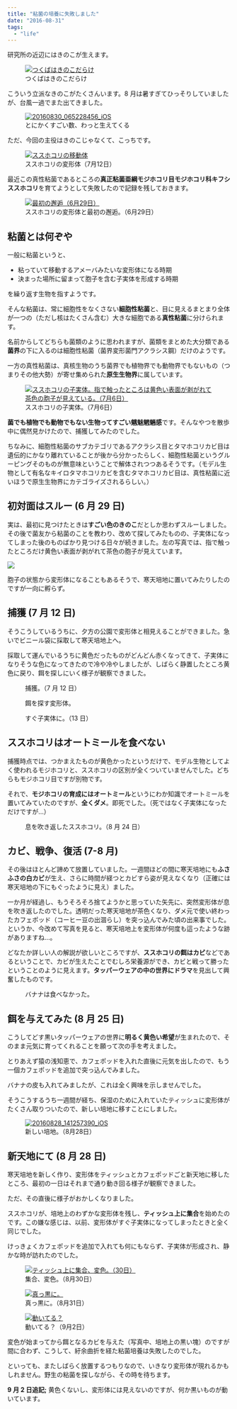 ```yaml
---
title: "粘菌の培養に失敗しました"
date: "2016-08-31"
tags:
  - "life"
---
```


研究所の近辺にはきのこが生えます。

<figure className="center">
  <a href="https://junkato.jp/ja/blog/wp-content/uploads/2016/09/WP_20160627_09_52_24_Pro-e1472655851287.jpg"><img src="/images/WP_20160627_09_52_24_Pro-e1472655851287-1024x576.jpg" alt="つくばはきのこだらけ" /></a>
  <figcaption>つくばはきのこだらけ</figcaption>
</figure>

こういう立派なきのこがたくさんいます。8 月は暑すぎてひっそりしていましたが、台風一過でまた出てきました。

<figure className="center">
  <a href="https://junkato.jp/ja/blog/wp-content/uploads/2016/09/20160830_065228456_iOS-e1472656023389.jpg"><img src="/images/20160830_065228456_iOS-e1472656517261-1024x601.jpg" alt="20160830_065228456_iOS" /></a>
  <figcaption>とにかくすごい数、わっと生えてくる</figcaption>
</figure>

ただ、今回の主役はきのこじゃなくて、こっちです。

<figure className="center">
  <a href="https://junkato.jp/ja/blog/wp-content/uploads/2016/09/20160712_084843767_iOS-e1472656205296.jpg"><img src="/images/20160712_084843767_iOS-e1472656205296-1024x576.jpg" alt="ススホコリの移動体" /></a>
  <figcaption>ススホコリの変形体（7月12日）</figcaption>
</figure>

最近この真性粘菌であるところの**真正粘菌亜綱モジホコリ目モジホコリ科キフシススホコリ**を育てようとして失敗したので記録を残しておきます。

<figure className="right">
  <a href="https://junkato.jp/ja/blog/wp-content/uploads/2016/09/20160629_065345149_iOS.jpg"><img src="/images/20160629_065345149_iOS-150x150.jpg" alt="最初の邂逅（6月29日）" /></a>
  <figcaption>ススホコリの変形体と最初の邂逅。（6月29日）</figcaption>
</figure>

## 粘菌とは何ぞや

一般に粘菌というと、

- 粘っていて移動するアメーバみたいな変形体になる時期
- 決まった場所に留まって胞子を含む子実体を形成する時期

を繰り返す生物を指すようです。

そんな粘菌は、常に細胞性をなくさない**細胞性粘菌**と、目に見えるまとまり全体が一つの（ただし核はたくさん含む）大きな細胞である**真性粘菌**に分けられます。

名前からしてどちらも菌類のように思われますが、菌類をまとめた大分類である**菌界**の下に入るのは細胞性粘菌（菌界変形菌門アクラシス鋼）だけのようです。

一方の真性粘菌は、真核生物のうち菌界でも植物界でも動物界でもないもの（つまりその他大勢）が寄せ集められた**原生生物界**に属しています。

<figure className="left">
  <a href="https://junkato.jp/ja/blog/wp-content/uploads/2016/09/20160706_051951381_iOS.jpg"><img src="/images/20160706_051951381_iOS-150x150.jpg" alt="ススホコリの子実体。指で触ったところは黄色い表面が剥がれて茶色の胞子が見えている。（7月6日）" /></a>
  <figcaption>ススホコリの子実体。（7月6日）</figcaption>
</figure>

**菌でも植物でも動物でもない生物ってすごい魑魅魍魎感**です。そんなやつを散歩中に偶然見かけたので、捕獲してみたのでした。

ちなみに、細胞性粘菌のサブカテゴリであるアクラシス目とタマホコリカビ目は遺伝的にかなり離れていることが後から分かったらしく、細胞性粘菌というグルーピングそのものが無意味ということで解体されつつあるそうです。（モデル生物として有名なキイロタマホコリカビを含むタマホコリカビ目は、真性粘菌に近いほうで原生生物界にカテゴライズされるらしい。）

## 初対面はスルー (6 月 29 日)

実は、最初に見つけたときは**すごい色のきのこ**だとしか思わずスルーしました。その後で菌友から粘菌のことを教わり、改めて探してみたものの、子実体になってしまった後のものばかり見つける日々が続きました。左の写真では、指で触ったところだけ黄色い表面が剥がれて茶色の胞子が見えています。

[![](/images/20160709_134023479_iOS-1-150x150.jpg)](https://junkato.jp/ja/blog/wp-content/uploads/2016/09/20160709_134023479_iOS-1.jpg)

胞子の状態から変形体になることもあるそうで、寒天培地に置いてみたりしたのですが一向に孵らず。

## 捕獲 (7 月 12 日)

そうこうしているうちに、夕方の公園で変形体と相見えることができました。急いでビニール袋に採取して寒天培地上へ。

採取して運んでいるうちに黄色だったものがどんどん赤くなってきて、子実体になりそうな色になってきたので冷や冷やしましたが、しばらく静置したところ黄色に戻り、餌を探しにいく様子が観察できました。

<figure className="left">
  <a href="https://junkato.jp/ja/blog/wp-content/uploads/2016/09/20160712_090742389_iOS-1.jpg"><img src="/images/20160712_090742389_iOS-1-150x150.jpg" alt="" /></a>
  <figcaption>捕獲。（7 月 12 日）</figcaption>
</figure>

<figure className="left">
  <a href="https://junkato.jp/ja/blog/wp-content/uploads/2016/09/20160712_173829256_iOS-1.jpg"><img src="/images/20160712_173829256_iOS-1-150x150.jpg" alt="" /></a>
  <figcaption>餌を探す変形体。</figcaption>
</figure>

<figure className="left">
  <a href="https://junkato.jp/ja/blog/wp-content/uploads/2016/09/20160713_060303579_iOS-1.jpg"><img src="/images/20160713_060303579_iOS-1-150x150.jpg" alt="" /></a>
  <figcaption>すぐ子実体に。（13 日）</figcaption>
</figure>

## ススホコリはオートミールを食べない

捕獲時点では、つかまえたものが黄色かったというだけで、モデル生物としてよく使われるモジホコリと、ススホコリの区別が全くついていませんでした。どちらもモジホコリ目ですが別物です。

それで、**モジホコリの育成にはオートミール**というにわか知識でオートミールを置いてみていたのですが、**全くダメ**。即死でした。（死ではなく子実体になっただけですが…）

<figure className="right">
  <a href="https://junkato.jp/ja/blog/wp-content/uploads/2016/09/20160824_061506468_iOS-1.jpg"><img src="/images/20160824_061506468_iOS-1-e1472660963675-150x150.jpg" alt="" /></a>
  <figcaption>息を吹き返したススホコリ。（8 月 24 日）</figcaption>
</figure>

## カビ、戦争、復活 (7-8 月)

その後はほとんど諦めて放置していました。一週間ほどの間に寒天培地にも**ふさふさの白カビ**が生え、さらに時間が経つとカビすら姿が見えなくなり（正確には寒天培地の下にもぐったように見え）ました。

一か月が経過し、もうそろそろ捨てようかと思っていた矢先に、突然変形体が息を吹き返したのでした。透明だった寒天培地が茶色くなり、ダメ元で使い終わったカフェポッド（コーヒー豆の出涸らし）を突っ込んでみた頃の出来事でした。というか、今改めて写真を見ると、寒天培地上を変形体が何度も這ったような跡がありますね…。

どなたか詳しい人の解説が欲しいところですが、**ススホコリの餌はカビ**などであるということで、カビが生えたことでむしろ栄養源ができ、カビと戦って勝ったということのように見えます。**タッパーウェアの中の世界にドラマ**を見出して興奮したものです。

<figure className="right">
  <a href="https://junkato.jp/ja/blog/wp-content/uploads/2016/09/20160825_121013160_iOS-1.jpg"><img src="/images/20160825_121013160_iOS-1-e1472660994638-150x150.jpg" alt="" /></a>
  <figcaption>バナナは食べなかった。</figcaption>
</figure>

## 餌を与えてみた (8 月 25 日)

こうしてどす黒いタッパーウェアの世界に**明るく黄色い希望**が生まれたので、そのまま元気に育ってくれることを願って次の手を考えました。

とりあえず猿の浅知恵で、カフェポッドを入れた直後に元気を出したので、もう一個カフェポッドを追加で突っ込んでみました。

バナナの皮も入れてみましたが、これは全く興味を示しませんでした。

そうこうするうち一週間が経ち、保湿のために入れていたティッシュに変形体がたくさん取りついたので、新しい培地に移すことにしました。

<figure className="right">
  <a href="https://junkato.jp/ja/blog/wp-content/uploads/2016/09/20160828_141257390_iOS.jpg"><img src="/images/20160828_141257390_iOS-150x150.jpg" alt="20160828_141257390_iOS" /></a>
  <figcaption>新しい培地。（8月28日）</figcaption>
</figure>

## 新天地にて (8 月 28 日)

寒天培地を新しく作り、変形体をティッシュとカフェポッドごと新天地に移したところ、最初の一日はそれまで通り動き回る様子が観察できました。

ただ、その直後に様子がおかしくなりました。

ススホコリが、培地上のわずかな変形体を残し、**ティッシュ上に集合**を始めたのです。この嫌な感じは、以前、変形体がすぐ子実体になってしまったときと全く同じでした。

けっきょくカフェポッドを追加で入れても何にもならず、子実体が形成され、静かな時が訪れたのでした。

<figure className="left">
  <a href="https://junkato.jp/ja/blog/wp-content/uploads/2016/09/20160830_131444090_iOS.jpg"><img src="/images/20160830_131444090_iOS-150x150.jpg" alt="ティッシュ上に集合、変色。（30日）" /></a>
  <figcaption>集合、変色。（8月30日）</figcaption>
</figure>

<figure className="left">
  <a href="https://junkato.jp/ja/blog/wp-content/uploads/2016/09/20160831_051705688_iOS.jpg"><img src="/images/20160831_051705688_iOS-150x150.jpg" alt="真っ黒に。" /></a>
  <figcaption>真っ黒に。（8月31日）</figcaption>
</figure>

<figure className="left">
  <a href="https://junkato.jp/ja/blog/wp-content/uploads/2016/09/20160901_234155410_iOS.jpg"><img src="/images/20160901_234155410_iOS-150x150.jpg" alt="動いてる？" /></a>
  <figcaption>動いてる？（9月2日）</figcaption>
</figure>

変色が始まってから餌となるカビを与えた（写真中、培地上の黒い塊）のですが間に合わず、こうして、紆余曲折を経た粘菌培養は失敗したのでした。

といっても、またしばらく放置するつもりなので、いきなり変形体が現れるかもしれません。野生の粘菌を探しながら、その時を待ちます。

**9 月 2 日追記;** 黄色くないし、変形体には見えないのですが、何か黒いものが動いています。
